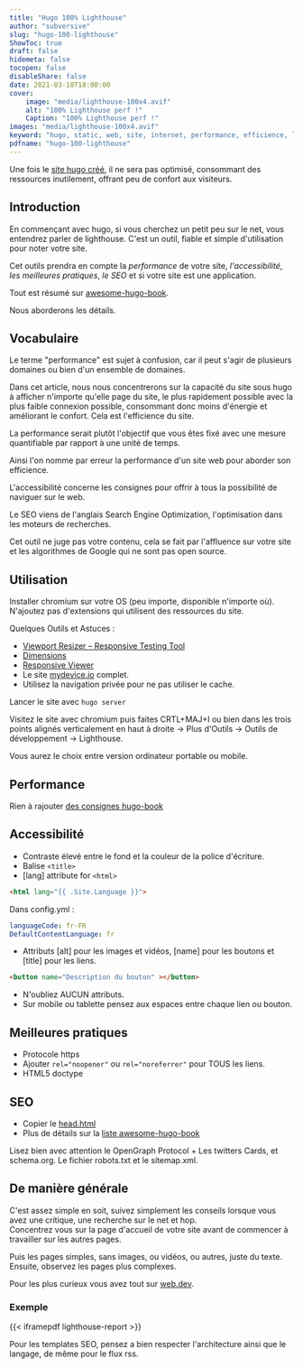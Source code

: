 ```yaml
---
title: "Hugo 100% Lighthouse"
author: "subversive"
slug: "hugo-100-lighthouse"
ShowToc: true
draft: false
hidemeta: false
tocopen: false
disableShare: false
date: 2021-03-10T18:00:00
cover:
    image: "media/lighthouse-100x4.avif"
    alt: "100% Lighthouse perf !"
    Caption: "100% Lighthouse perf !"
images: "media/lighthouse-100x4.avif"
keyword: "hugo, static, web, site, internet, performance, efficience, lighthouse, google chrome, chrome tools, seo, accessibilité, meilleures pratiques, vitesse, site internet, rapidité, best practices, hugo"
pdfname: "hugo-100-lighthouse"
---
```



Une fois le [site hugo créé](https://criminau.xyz/articles/creer-un-site-internet-statique-en-2020.html), il ne sera pas optimisé, consommant des ressources inutilement, offrant peu de confort aux visiteurs.
<!--more-->

## Introduction

En commençant avec hugo, si vous cherchez un petit peu sur le net, vous entendrez parler de lighthouse.
C'est un outil, fiable et simple d'utilisation pour noter votre site.

Cet outils prendra en compte la *performance* de votre site, *l'accessibilité*, *les meilleures pratiques*, *le SEO* et si votre site est une application.

Tout est résumé sur [awesome-hugo-book](https://criminau.github.io/awesome-hugo-book/).

Nous aborderons les détails.

## Vocabulaire

Le terme "performance" est sujet à confusion, car il peut s'agir de plusieurs domaines ou bien d'un ensemble de domaines.

Dans cet article, nous nous concentrerons sur la capacité du site sous hugo à afficher n'importe qu'elle page du site, le plus rapidement possible avec la plus faible connexion possible, consommant donc moins d'énergie et améliorant le confort. Cela est l'efficience du site.

La performance serait plutôt l'objectif que vous êtes fixé avec une mesure quantifiable par rapport à une unité de temps.

Ainsi l'on nomme par erreur la performance d'un site web pour aborder son efficience.

L'accessibilité concerne les consignes pour offrir à tous la possibilité de naviguer sur le web.

Le SEO viens de l'anglais Search Engine Optimization, l'optimisation dans les moteurs de recherches.

Cet outil ne juge pas votre contenu, cela se fait par l'affluence sur votre site et les algorithmes de Google qui ne sont pas open source.

## Utilisation

Installer chromium sur votre OS (peu importe, disponible n'importe où).
N'ajoutez pas d'extensions qui utilisent des ressources du site.

Quelques Outils et Astuces :

- [Viewport Resizer – Responsive Testing Tool](https://chrome.google.com/webstore/detail/viewport-resizer-%E2%80%93-respon/kapnjjcfcncngkadhpmijlkblpibdcgm?hl=fr)
- [Dimensions](https://chrome.google.com/webstore/detail/dimensions/baocaagndhipibgklemoalmkljaimfdj?hl=fr)
- [Responsive Viewer](https://chrome.google.com/webstore/detail/responsive-viewer/inmopeiepgfljkpkidclfgbgbmfcennb?hl=fr)
- Le site [mydevice.io](https://www.mydevice.io/) complet.
- Utilisez la navigation privée pour ne pas utiliser le cache.

Lancer le site avec ``` hugo server ```

Visitez le site avec chromium puis faites CRTL+MAJ+I ou bien dans les trois points alignés verticalement en haut à droite -> Plus d'Outils -> Outils de développement -> Lighthouse.

Vous aurez le choix entre version ordinateur portable ou mobile.

## Performance

Rien à rajouter [des consignes hugo-book](https://criminau.github.io/awesome-hugo-book/#performance)

## Accessibilité

- Contraste élevé entre le fond et la couleur de la police d'écriture.
- Balise `<title>`
- [lang] attribute for `<html>`


```html
<html lang="{{ .Site.Language }}">
```
Dans config.yml :
```yml
languageCode: fr-FR
DefaultContentLanguage: fr
```
- Attributs [alt] pour les images et vidéos, [name] pour les boutons et [title] pour les liens.
```html
<button name="Description du bouton" ></button>
```

- N'oubliez AUCUN attributs.
- Sur mobile ou tablette pensez aux espaces entre chaque lien ou bouton.

## Meilleures pratiques

- Protocole https
- Ajouter  `rel="noopener"` ou `rel="noreferrer"` pour TOUS les liens.
- HTML5 doctype

## SEO

- Copier le [head.html](https://raw.githubusercontent.com/criminau/site/master/themes/theme-1/layouts/partials/head.html)
- Plus de détails sur la [liste awesome-hugo-book](https://criminau.github.io/awesome-hugo-book/#contenu)

Lisez bien avec attention le OpenGraph Protocol + Les twitters Cards, et schema.org.
Le fichier robots.txt et le sitemap.xml.

## De manière générale

C'est assez simple en soit, suivez simplement les conseils lorsque vous avez une critique, une recherche sur le net et hop.  
Concentrez vous sur la page d'accueil de votre site avant de commencer à travailler sur les autres pages.

Puis les pages simples, sans images, ou vidéos, ou autres, juste du texte. Ensuite, observez les pages plus complexes.

Pour les plus curieux vous avez tout sur [web.dev](https://web.dev).

### Exemple

{{< iframepdf lighthouse-report >}}

Pour les templates SEO, pensez a bien respecter l'architecture ainsi que le langage, de même pour le flux rss.
